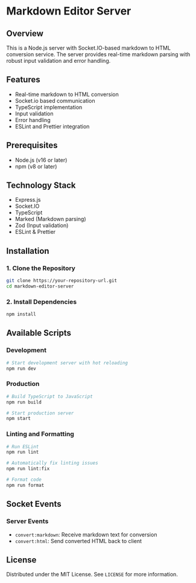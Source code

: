 # Markdown Editor Server

## Overview
This is a Node.js server with Socket.IO-based markdown to HTML conversion service. The server provides real-time markdown parsing with robust input validation and error handling.

## Features
- Real-time markdown to HTML conversion
- Socket.io based communication
- TypeScript implementation
- Input validation
- Error handling
- ESLint and Prettier integration

## Prerequisites
- Node.js (v16 or later)
- npm (v8 or later)

## Technology Stack
- Express.js
- Socket.IO
- TypeScript
- Marked (Markdown parsing)
- Zod (Input validation)
- ESLint & Prettier

## Installation

### 1. Clone the Repository
```bash
git clone https://your-repository-url.git
cd markdown-editor-server
```

### 2. Install Dependencies
```bash
npm install
```

## Available Scripts

### Development
```bash
# Start development server with hot reloading
npm run dev
```

### Production
```bash
# Build TypeScript to JavaScript
npm run build

# Start production server
npm start
```

### Linting and Formatting
```bash
# Run ESLint
npm run lint

# Automatically fix linting issues
npm run lint:fix

# Format code
npm run format
```

## Socket Events

### Server Events
- `convert:markdown`: Receive markdown text for conversion
- `convert:html`: Send converted HTML back to client

## License
Distributed under the MIT License. See `LICENSE` for more information.
